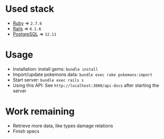 # Used stack

+ [Ruby](http://ruby-lang.org) => `2.7.6`
+ [Rails](http://rubyonrails.org) => `6.1.6`
+ [PostgreSQL](http://www.postgresql.org) => `12.11`

# Usage

* Installation: install gems: `bundle install`
* Import/update pokemons data: `bundle exec rake pokemons:import`
* Start server: `bundle exec rails s`
* Using this API: See `http://localhost:3000/api-docs` after starting the server

# Work remaining

- Retrieve more data, like types damage relations
- Finish specs
